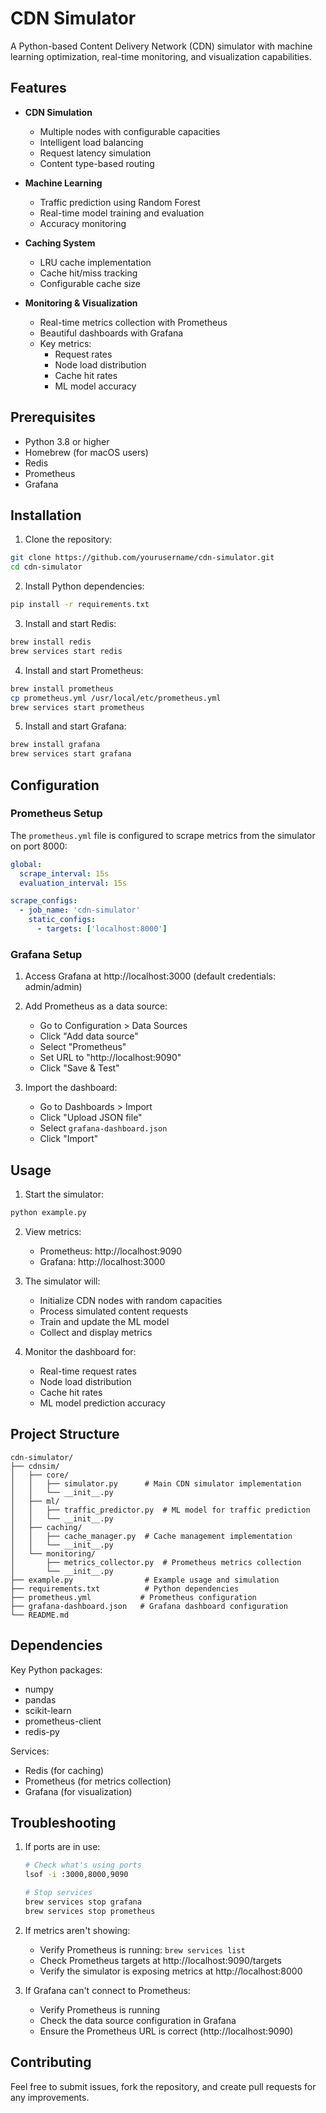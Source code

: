 # CDN Simulator

A Python-based Content Delivery Network (CDN) simulator with machine learning optimization, real-time monitoring, and visualization capabilities.

## Features

- **CDN Simulation**
  - Multiple nodes with configurable capacities
  - Intelligent load balancing
  - Request latency simulation
  - Content type-based routing

- **Machine Learning**
  - Traffic prediction using Random Forest
  - Real-time model training and evaluation
  - Accuracy monitoring

- **Caching System**
  - LRU cache implementation
  - Cache hit/miss tracking
  - Configurable cache size

- **Monitoring & Visualization**
  - Real-time metrics collection with Prometheus
  - Beautiful dashboards with Grafana
  - Key metrics:
    - Request rates
    - Node load distribution
    - Cache hit rates
    - ML model accuracy

## Prerequisites

- Python 3.8 or higher
- Homebrew (for macOS users)
- Redis
- Prometheus
- Grafana

## Installation

1. Clone the repository:
```bash
git clone https://github.com/yourusername/cdn-simulator.git
cd cdn-simulator
```

2. Install Python dependencies:
```bash
pip install -r requirements.txt
```

3. Install and start Redis:
```bash
brew install redis
brew services start redis
```

4. Install and start Prometheus:
```bash
brew install prometheus
cp prometheus.yml /usr/local/etc/prometheus.yml
brew services start prometheus
```

5. Install and start Grafana:
```bash
brew install grafana
brew services start grafana
```

## Configuration

### Prometheus Setup
The `prometheus.yml` file is configured to scrape metrics from the simulator on port 8000:
```yaml
global:
  scrape_interval: 15s
  evaluation_interval: 15s

scrape_configs:
  - job_name: 'cdn-simulator'
    static_configs:
      - targets: ['localhost:8000']
```

### Grafana Setup

1. Access Grafana at http://localhost:3000 (default credentials: admin/admin)

2. Add Prometheus as a data source:
   - Go to Configuration > Data Sources
   - Click "Add data source"
   - Select "Prometheus"
   - Set URL to "http://localhost:9090"
   - Click "Save & Test"

3. Import the dashboard:
   - Go to Dashboards > Import
   - Click "Upload JSON file"
   - Select `grafana-dashboard.json`
   - Click "Import"

## Usage

1. Start the simulator:
```bash
python example.py
```

2. View metrics:
   - Prometheus: http://localhost:9090
   - Grafana: http://localhost:3000

3. The simulator will:
   - Initialize CDN nodes with random capacities
   - Process simulated content requests
   - Train and update the ML model
   - Collect and display metrics

4. Monitor the dashboard for:
   - Real-time request rates
   - Node load distribution
   - Cache hit rates
   - ML model prediction accuracy

## Project Structure

```
cdn-simulator/
├── cdnsim/
│   ├── core/
│   │   ├── simulator.py      # Main CDN simulator implementation
│   │   └── __init__.py
│   ├── ml/
│   │   ├── traffic_predictor.py  # ML model for traffic prediction
│   │   └── __init__.py
│   ├── caching/
│   │   ├── cache_manager.py  # Cache management implementation
│   │   └── __init__.py
│   └── monitoring/
│       ├── metrics_collector.py  # Prometheus metrics collection
│       └── __init__.py
├── example.py                # Example usage and simulation
├── requirements.txt          # Python dependencies
├── prometheus.yml           # Prometheus configuration
├── grafana-dashboard.json   # Grafana dashboard configuration
└── README.md
```

## Dependencies

Key Python packages:
- numpy
- pandas
- scikit-learn
- prometheus-client
- redis-py

Services:
- Redis (for caching)
- Prometheus (for metrics collection)
- Grafana (for visualization)

## Troubleshooting

1. If ports are in use:
   ```bash
   # Check what's using ports
   lsof -i :3000,8000,9090
   
   # Stop services
   brew services stop grafana
   brew services stop prometheus
   ```

2. If metrics aren't showing:
   - Verify Prometheus is running: `brew services list`
   - Check Prometheus targets at http://localhost:9090/targets
   - Verify the simulator is exposing metrics at http://localhost:8000

3. If Grafana can't connect to Prometheus:
   - Verify Prometheus is running
   - Check the data source configuration in Grafana
   - Ensure the Prometheus URL is correct (http://localhost:9090)

## Contributing

Feel free to submit issues, fork the repository, and create pull requests for any improvements.
